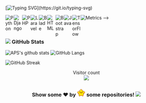 [![Typing SVG](https://readme-typing-svg.herokuapp.com?font=Fira+Code&pause=1000&color=c70039&center=true&vCenter=true&width=435&lines=Hi+there%2C+Ashwin_M_A...;Software_Developer...)](https://git.io/typing-svg)

![Metrics](https://metrics.lecoq.io/AromalShaji?template=classic&base.metadata=0&languages=1&tweets=1&base=header%2C%20activity%2C%20community%2C%20repositories%2C%20metadata&base.indepth=false&base.hireable=false&base.skip=false&languages=false&languages.limit=8&languages.threshold=0%25&languages.other=false&languages.colors=github&languages.sections=most-used&languages.details=byte-size%2C%20percentage&languages.indepth=false&languages.analysis.timeout=15&languages.analysis.timeout.repositories=7.5&languages.categories=markup%2C%20programming&languages.recent.categories=markup%2C%20programming&languages.recent.load=300&languages.recent.days=14&tweets=false&tweets.user=AromalShaji&tweets.attachments=true&tweets.limit=3&config.timezone=Asia%2FCalcutta)
-->
[<img align="left" alt="Python" width="26px" src="https://img.icons8.com/color/48/000000/python.png"/>](https://www.python.org/)
[<img align="left" alt="Django" width="26px" src="https://img.icons8.com/color/48/000000/django.png"/>](https://www.djangoproject.com/)
[<img align="left" alt="PHP" width="26px" src="https://img.icons8.com/officel/40/000000/php-logo.png"/>](https://www.php.net/)
[<img align="left" alt="Laravel" width="26px" src="https://img.icons8.com/fluency/48/000000/laravel.png"/>](https://laravel.com/)
[<img align="left" alt="Blade" width="26px" src="https://laravel.com/img/favicon/favicon-32x32.png"/>](https://laravel.com/)
[<img align="left" alt="HTML" width="26px" src="https://img.icons8.com/color/48/000000/html-5--v1.png"/>](https://developer.mozilla.org/en-US/docs/Web/HTML)
[<img align="left" alt="Bootstrap" width="26px" src="https://img.icons8.com/color/48/000000/bootstrap.png"/>](https://getbootstrap.com/)
[<img align="left" alt="Java" width="26px" src="https://img.icons8.com/color/48/000000/java-coffee-cup-logo.png"/>](https://www.java.com/)
[<img align="left" alt="TensorFlow" width="26px" src="https://img.icons8.com/color/48/000000/tensorflow.png"/>](https://www.tensorflow.org/)
<br/><br/><br/>


### <img src="https://user-images.githubusercontent.com/76244600/130684889-4425a8ef-53ba-48f3-9433-871976fba0e9.gif" height="25px">  GitHub Stats

![APS's github stats](https://github-readme-stats.vercel.app/api?username=Ashwin-Anil&show_icons=false&count_private=true&theme=react&hide_border=true&bg_color=0D1117)
![GitHub Langs](https://github-readme-stats.vercel.app/api/top-langs/?username=AromalShaji&langs_count=8&count_private=true&layout=compact&theme=react&hide_border=true&bg_color=0D1117)
<br/>

![GitHub Streak](https://github-readme-streak-stats.herokuapp.com/?user=AromalShaji&theme=black-ice&hide_border=true&stroke=0000&background=0D1117)
<br/>

<p align="center"> 
  Visitor count<br>
  <img src="https://profile-counter.glitch.me/liginthomasck/count.svg" />
</p>

<h3 align="center">Show some ❤ by <img src="https://raw.githubusercontent.com/liginthomasck/liginthomasck/master/assets/star.gif" height=25px width=25px> some repositories! <img src="https://user-images.githubusercontent.com/76244600/130682427-5b987fe2-9a2e-4e08-9e59-b951a8e58a84.gif" height="25px"></h3>
